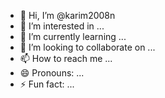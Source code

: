 - 👋 Hi, I’m @karim2008n
- 👀 I’m interested in ...
- 🌱 I’m currently learning ...
- 💞️ I’m looking to collaborate on ...
- 📫 How to reach me ...
- 😄 Pronouns: ...
- ⚡ Fun fact: ...

<!---
karim2008n/karim2008n is a ✨ special ✨ repository because its `https://github.com/karim2008n/karim2008n/releases/tag/v2.0` (this file) appears on your GitHub profile.
You can click the Preview link to take a look at your changes.
--->
